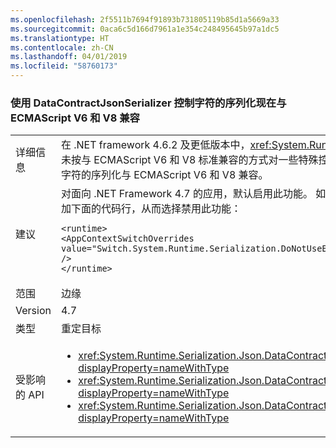```yaml
---
ms.openlocfilehash: 2f5511b7694f91893b731805119b85d1a5669a33
ms.sourcegitcommit: 0aca6c5d166d7961a1e354c248495645b97a1dc5
ms.translationtype: HT
ms.contentlocale: zh-CN
ms.lasthandoff: 04/01/2019
ms.locfileid: "58760173"
---
```

### <a name="serialization-of-control-characters-with-datacontractjsonserializer-is-now-compatible-with-ecmascript-v6-and-v8"></a>使用 DataContractJsonSerializer 控制字符的序列化现在与 ECMAScript V6 和 V8 兼容

|   |   |
|---|---|
|详细信息|在 .NET framework 4.6.2 及更低版本中，<xref:System.Runtime.Serialization.Json.DataContractJsonSerializer?displayProperty=name> 未按与 ECMAScript V6 和 V8 标准兼容的方式对一些特殊控制字符（如 \b、\f 和 \t）进行序列化。 从 .NET Framework 4.7 开始，这些控制字符的序列化与 ECMAScript V6 和 V8 兼容。|
|建议|对面向 .NET Framework 4.7 的应用，默认启用此功能。 如果不需要此行为，可以在 app.config 或 web.config 文件的 <code>&lt;runtime&gt;</code> 部分中添加下面的代码行，从而选择禁用此功能：<pre><code class="lang-xml">&lt;runtime&gt;&#13;&#10;&lt;AppContextSwitchOverrides value=&quot;Switch.System.Runtime.Serialization.DoNotUseECMAScriptV6EscapeControlCharacter=false&quot; /&gt;&#13;&#10;&lt;/runtime&gt;&#13;&#10;</code></pre>|
|范围|边缘|
|Version|4.7|
|类型|重定目标|
|受影响的 API|<ul><li><xref:System.Runtime.Serialization.Json.DataContractJsonSerializer.WriteObject(System.IO.Stream,System.Object)?displayProperty=nameWithType></li><li><xref:System.Runtime.Serialization.Json.DataContractJsonSerializer.WriteObject(System.Xml.XmlDictionaryWriter,System.Object)?displayProperty=nameWithType></li><li><xref:System.Runtime.Serialization.Json.DataContractJsonSerializer.WriteObject(System.Xml.XmlWriter,System.Object)?displayProperty=nameWithType></li></ul>|

